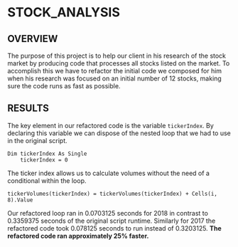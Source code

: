 # STOCK_ANALYSIS

## OVERVIEW

The purpose of this project is to help our client in his research of the stock market by producing code 
that processes all stocks listed on the market. To accomplish this we have to refactor the initial code 
we composed for him when his research was focused on an initial number of 12 stocks, making sure the 
code runs as fast as possible.

## RESULTS 

The key element in our refactored code is the  variable ```tickerIndex```. By declaring this variable 
we can dispose of the nested loop that we had to use in the original script. 

```
Dim tickerIndex As Single
    tickerIndex = 0
```
The ticker index allows us to calculate volumes 
without the need of a conditional within the loop.

```tickerVolumes(tickerIndex) = tickerVolumes(tickerIndex) + Cells(i, 8).Value```

Our refactored loop ran in 0.0703125 seconds for 2018 in contrast to 0.3359375 seconds of the original script runtime. 
Similarly for 2017 the refactored code took  0.078125 seconds to run instead of 0.3203125. **The refactored code ran approximately 25% faster.** 

